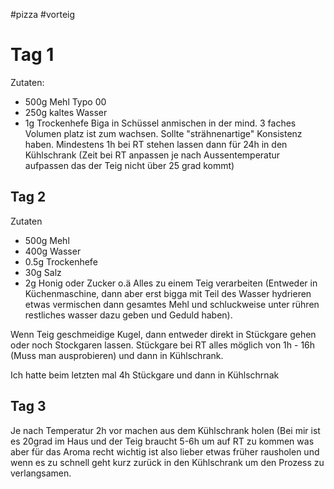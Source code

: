 
#pizza #vorteig 
# Tag 1 

Zutaten: 
* 500g Mehl Typo 00
* 250g kaltes Wasser
* 1g Trockenhefe
Biga in Schüssel anmischen in der mind. 3 faches Volumen platz ist zum wachsen. Sollte "strähnenartige" Konsistenz haben. Mindestens 1h bei RT stehen lassen dann für  24h in den Kühlschrank (Zeit bei RT anpassen je nach Aussentemperatur aufpassen das der Teig nicht über 25 grad kommt)
## Tag 2 

Zutaten
* 500g Mehl
* 400g Wasser 
* 0.5g Trockenhefe
* 30g Salz
* 2g Honig oder Zucker o.ä 
Alles zu einem Teig verarbeiten (Entweder in Küchenmaschine, dann aber erst bigga mit Teil des Wasser hydrieren etwas vermischen dann gesamtes Mehl und schluckweise unter rühren restliches wasser dazu geben und Geduld haben).

Wenn Teig geschmeidige Kugel, dann entweder direkt in Stückgare gehen oder noch Stockgaren lassen. Stückgare bei RT alles möglich von 1h - 16h (Muss man ausprobieren) und dann in Kühlschrank. 

Ich hatte beim letzten mal 4h Stückgare und dann in Kühlschrnak

## Tag 3

Je nach Temperatur 2h vor machen aus dem Kühlschrank holen (Bei mir ist es 20grad im Haus und der Teig braucht 5-6h um auf RT zu kommen was aber für das Aroma recht wichtig ist also lieber etwas früher rausholen und wenn es zu schnell geht kurz zurück in den Kühlschrank um den Prozess zu verlangsamen.

